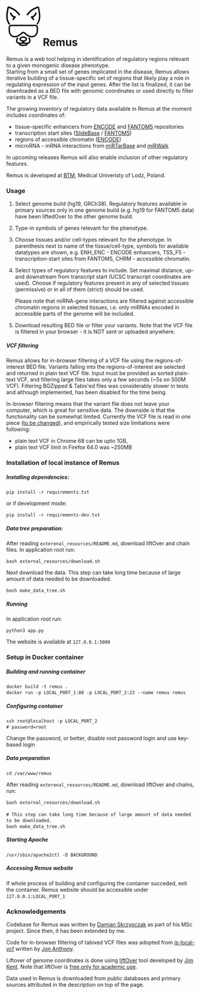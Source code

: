 
# ![RemusLogo](remus/static/img/remus_logo_mini.png) Remus  

Remus is a web tool helping in identification of regulatory regions relevant to a given monogenic disease phenotype.  
Starting from a small set of genes implicated in the disease, Remus allows iterative building of a tissue-specific set of regions that likely play
a role in regulating expression of the input genes. 
After the list is finalized, it can be downloaded as a BED file with genomic coordinates or used directly to filter variants in a VCF file.

The growing inventory of regulatory data available in Remus at the moment includes coordinates of:

 - tissue-specific enhancers from [ENCODE](https://www.encodeproject.org) and [FANTOM5](http://fantom.gsc.riken.jp/5) repositories
 - transcription start sites ([SlideBase](http://slidebase.binf.ku.dk) / [FANTOM5](http://fantom.gsc.riken.jp/5)) 
 - regions of accessible chromatin ([ENCODE](https://www.encodeproject.org))
 - microRNA - mRNA interactions from [miRTarBase](http://mirtarbase.mbc.nctu.edu.tw/) and [miRWalk](http://mirwalk.umm.uni-heidelberg.de)
  
In upcoming releases Remus will also enable inclusion of other regulatory features.

Remus is developed at [BTM](https://biostat.umed.pl), Medical Univeristy of Lodz, Poland. 

### Usage

1. Select genome build (hg19, GRCh38). 
   Regulatory features available in primary sources only in one genome build (e.g. hg19 for FANTOM5 data) have been liftedOver to the other genome build.
   
2. Type-in symbols of genes relevant for the phenotype.

3. Choose tissues and/or cell-types relevant for the phenotype. 
   In parenthesis next to name of the tissue/cell-type, symbols for available datatypes are shown, e.g. 
   ENH_ENC - ENCODE enhancers, TSS_F5 - transcription-start sites from FANTOM5, CHRM - accessible chromatin.

4. Select types of regulatory features to include. 
   Set maximal distance, up- and downstream from transcript start (UCSC transcript coordinates are used).
   Choose if regulatory features present in any of selected tissues (permissive) or in all of them (strict) should be used.

   Please note that miRNA-gene interactions are filtered against accessible chromatin regions in selected tissues, i.e.
   only miRNAs encoded in accessible parts of the genome will be included. 

5. Download resulting BED file or filter your variants.
   Note that the VCF file is filtered in your browser - it is NOT sent or uploaded anywhere.

##### VCF filtering

Remus allows for in-browser filtering of a VCF file using the regions-of-interest BED file.
Variants falling into the regions-of-interest are selected and returned in plain text VCF file.
Input must be provided as sorted plain-text VCF, and filtering large files takes only a few seconds (~5s on 500M VCF).
Filtering BGZipped & Tabix'ed files was considerably slower in tests and although implemented, has been disabled for the time being.

In-browser filtering means that the variant file does not leave your computer, which is great for sensitive data.
The downside is that the functionality can be somewhat limited.
Currently the VCF file is read in one piece ([to be changed](https://github.com/seru71/Remus/issues/15)), and empirically tested size limitations were following:

 - plain text VCF in Chrome 68 can be upto 1GB,
 - plain text VCF limit in Firefox 64.0 was ~250MB


### Installation of local instance of Remus

##### Installing dependencies:

    pip install -r requirements.txt

or if development mode:  
    
    pip install -r requirements-dev.txt

##### Data tree preparation:

After reading `exterenal_resources/README.md`, download liftOver and chain files.
In application root run:

    bash external_resources/download.sh
      
Next download the data. This step can take long time because of large amount of data needed to be downloaded.

    bash make_data_tree.sh

##### Running

In application root run:

    python3 app.py
    
The website is available at `127.0.0.1:5000`



### Setup in Docker container

##### Building and running container

    docker build -t remus .
    docker run -p LOCAL_PORT_1:80 -p LOCAL_PORT_2:22 --name remus remus

##### Configuring container

    ssh root@localhost -p LOCAL_PORT_2
    # password=root
    
Change the password, or better, disable root password login and use key-based login

##### Data preparation
    
    cd /var/www/remus
    
After reading `exterenal_resources/README.md`, download liftOver and chains, run:

    bash external_resources/download.sh

    # This step can take long time because of large amount of data needed to be downloaded.    
    bash make_data_tree.sh
    
##### Starting Apache
    
    /usr/sbin/apache2ctl -D BACKGROUND

##### Accessing Remus website

If whole process of building and configuring the container succeded, exit the container. Remus website should be accessible under `127.0.0.1:LOCAL_PORT_1`
    
    
### Acknowledgements

Codebase for Remus was written by [Damian Skrzypczak](https://github.com/DamianSkrzypczak) as part of his MSc project. 
Since then, it has been extended by me.

Code for in-browser filtering of tabixed VCF files was adopted from [js-local-vcf](https://github.com/jsa-aerial/js-local-vcf) written by [Jon Anthony](https://github.com/jsa-aerial).

Liftover of genome coordinates is done using [liftOver](http://hgdownload.cse.ucsc.edu/admin/exe/linux.x86_64/) tool developed by [Jim Kent](http://www.kentinformatics.com/about-us.html). 
Note that liftOver is [free only for academic use](external_resources/REAMDE.md).
 
Data used in Remus is downloaded from public databases and primary sources attributed in the description on top of the page.
